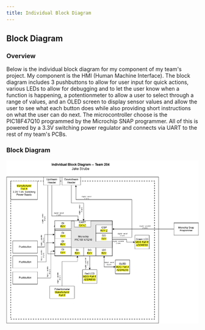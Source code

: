 ```yaml
---
title: Individual Block Diagram
---
```


## Block Diagram

### Overview
Below is the individual block diagram for my component of my team's project. My component is the HMI (Human Machine Interface). The block diagram includes 3 pushbuttons to allow for user input for quick actions, various LEDs to allow for debugging and to let the user know when a function is happening, a potentionmeter to allow a user to select through a range of values, and an OLED screen to display sensor values and allow the user to see what each button does while also providing short instructions on what the user can do next. The microcontroller choose is the PIC18F47Q10 programmed by the Microchip SNAP programmer. All of this is powered by a 3.3V switching power regulator and connects via UART to the rest of my team's PCBs.

### Block Diagram

![Individual Block Diagram](EGR314-Team204-IndividualBlockDiagram-Jake.drawio.png)